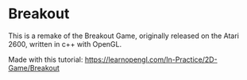 # Breakout

This is a remake of the Breakout Game, originally released on the Atari 2600, written in c++ with OpenGL.

Made with this tutorial: https://learnopengl.com/In-Practice/2D-Game/Breakout
